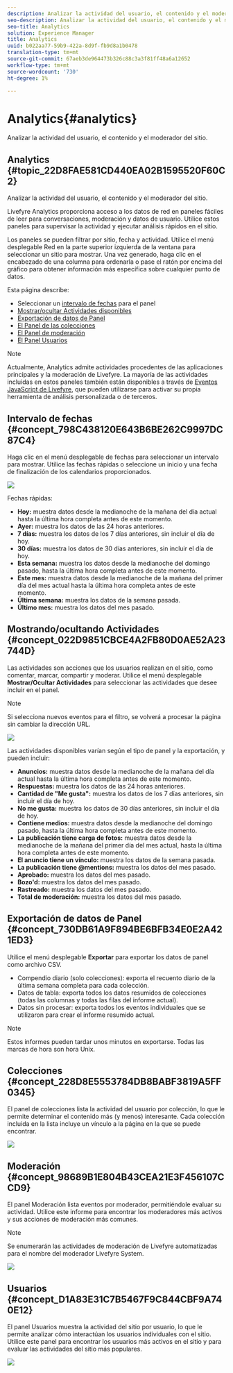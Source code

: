 ```yaml
---
description: Analizar la actividad del usuario, el contenido y el moderador del sitio.
seo-description: Analizar la actividad del usuario, el contenido y el moderador del sitio.
seo-title: Analytics
solution: Experience Manager
title: Analytics
uuid: b022aa77-59b9-422a-8d9f-fb9d8a1b0478
translation-type: tm+mt
source-git-commit: 67aeb3de964473b326c88c3a3f81ff48a6a12652
workflow-type: tm+mt
source-wordcount: '730'
ht-degree: 1%

---
```



# Analytics{#analytics}

Analizar la actividad del usuario, el contenido y el moderador del sitio.

## Analytics {#topic_22D8FAE581CD440EA02B1595520F60C2}

Analizar la actividad del usuario, el contenido y el moderador del sitio.

Livefyre Analytics proporciona acceso a los datos de red en paneles fáciles de leer para conversaciones, moderación y datos de usuario. Utilice estos paneles para supervisar la actividad y ejecutar análisis rápidos en el sitio.

Los paneles se pueden filtrar por sitio, fecha y actividad. Utilice el menú desplegable Red en la parte superior izquierda de la ventana para seleccionar un sitio para mostrar. Una vez generado, haga clic en el encabezado de una columna para ordenarla o pase el ratón por encima del gráfico para obtener información más específica sobre cualquier punto de datos.

Esta página describe:

* Seleccionar un [intervalo de fechas](https://answers.livefyre.com/livefyre-studio-version-1/studio/analytics/#DateRange) para el panel
* [Mostrar/ocultar Actividades disponibles](https://answers.livefyre.com/livefyre-studio-version-1/studio/analytics/#ShowHideActivities)
* [Exportación de datos de Panel](https://answers.livefyre.com/livefyre-studio-version-1/studio/analytics/#ExportDashboardData)
* [El Panel de las colecciones](https://answers.livefyre.com/livefyre-studio-version-1/studio/analytics/#CollectionsDashboard)
* [El Panel de moderación](https://answers.livefyre.com/livefyre-studio-version-1/studio/analytics/#ModerationDashboard)
* [El Panel Usuarios](https://answers.livefyre.com/livefyre-studio-version-1/studio/analytics/#UsersDashboard)

>[!NOTE]
>
>Actualmente, Analytics admite actividades procedentes de las aplicaciones principales y la moderación de Livefyre. La mayoría de las actividades incluidas en estos paneles también están disponibles a través de [Eventos JavaScript de Livefyre](https://answers.livefyre.com/developers/reference/app-customizations/javascript-events/), que pueden utilizarse para activar su propia herramienta de análisis personalizada o de terceros.

## Intervalo de fechas {#concept_798C438120E643B6BE262C9997DC87C4}

Haga clic en el menú desplegable de fechas para seleccionar un intervalo para mostrar. Utilice las fechas rápidas o seleccione un inicio y una fecha de finalización de los calendarios proporcionados.

![](assets/analytics-date-range.png)

Fechas rápidas:

* **Hoy:** muestra datos desde la medianoche de la mañana del día actual hasta la última hora completa antes de este momento.
* **Ayer:** muestra los datos de las 24 horas anteriores.
* **7 días:** muestra los datos de los 7 días anteriores, sin incluir el día de hoy.
* **30 días:** muestra los datos de 30 días anteriores, sin incluir el día de hoy.
* **Esta semana:** muestra los datos desde la medianoche del domingo pasado, hasta la última hora completa antes de este momento.
* **Este mes:** muestra datos desde la medianoche de la mañana del primer día del mes actual hasta la última hora completa antes de este momento.
* **Última semana:** muestra los datos de la semana pasada.
* **Último mes:** muestra los datos del mes pasado.

## Mostrando/ocultando Actividades {#concept_022D9851CBCE4A2FB80D0AE52A23744D}

Las actividades son acciones que los usuarios realizan en el sitio, como comentar, marcar, compartir y moderar. Utilice el menú desplegable **Mostrar/Ocultar Actividades** para seleccionar las actividades que desee incluir en el panel.

>[!NOTE]
>
>Si selecciona nuevos eventos para el filtro, se volverá a procesar la página sin cambiar la dirección URL.

![](assets/analytics-show-hide-activities.png)

Las actividades disponibles varían según el tipo de panel y la exportación, y pueden incluir:

* **Anuncios:** muestra datos desde la medianoche de la mañana del día actual hasta la última hora completa antes de este momento.
* **Respuestas:** muestra los datos de las 24 horas anteriores.
* **Cantidad de &quot;Me gusta&quot;:** muestra los datos de los 7 días anteriores, sin incluir el día de hoy.
* **No me gusta:** muestra los datos de 30 días anteriores, sin incluir el día de hoy.
* **Contiene medios:** muestra datos desde la medianoche del domingo pasado, hasta la última hora completa antes de este momento.
* **La publicación tiene carga de fotos:** muestra datos desde la medianoche de la mañana del primer día del mes actual, hasta la última hora completa antes de este momento.
* **El anuncio tiene un vínculo:** muestra los datos de la semana pasada.
* **La publicación tiene @mentions:** muestra los datos del mes pasado.
* **Aprobado:** muestra los datos del mes pasado.
* **Bozo&#39;d:** muestra los datos del mes pasado.
* **Rastreado:** muestra los datos del mes pasado.
* **Total de moderación:** muestra los datos del mes pasado.

## Exportación de datos de Panel {#concept_730DB61A9F894BE6BFB34E0E2A421ED3}

Utilice el menú desplegable **Exportar** para exportar los datos de panel como archivo CSV.

* Compendio diario (solo colecciones): exporta el recuento diario de la última semana completa para cada colección.
* Datos de tabla: exporta todos los datos resumidos de colecciones (todas las columnas y todas las filas del informe actual).
* Datos sin procesar: exporta todos los eventos individuales que se utilizaron para crear el informe resumido actual.

>[!NOTE]
>
>Estos informes pueden tardar unos minutos en exportarse. Todas las marcas de hora son hora Unix.

## Colecciones {#concept_228D8E5553784DB8BABF3819A5FF0345}

El panel de colecciones lista la actividad del usuario por colección, lo que le permite determinar el contenido más (y menos) interesante. Cada colección incluida en la lista incluye un vínculo a la página en la que se puede encontrar.

![](assets/analytics-collections.png)

## Moderación {#concept_98689B1E804B43CEA21E3F456107CCD9}

El panel Moderación lista eventos por moderador, permitiéndole evaluar su actividad. Utilice este informe para encontrar los moderadores más activos y sus acciones de moderación más comunes.

>[!NOTE]
>
>Se enumerarán las actividades de moderación de Livefyre automatizadas para el nombre del moderador Livefyre System.

![](assets/analytics-moderation.png)

## Usuarios {#concept_D1A83E31C7B5467F9C844CBF9A740E12}

El panel Usuarios muestra la actividad del sitio por usuario, lo que le permite analizar cómo interactúan los usuarios individuales con el sitio. Utilice este panel para encontrar los usuarios más activos en el sitio y para evaluar las actividades del sitio más populares.

![](assets/analytics-users.png)

